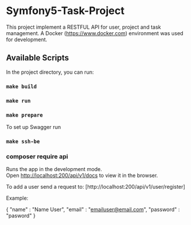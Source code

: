 # Symfony5-Task-Project
This project implement a RESTFUL API for user, project and task management. A Docker (https://www.docker.com) environment was used for development.

## Available Scripts

In the project directory, you can run:

### `make build`
### `make run`
### `make prepare`

To set up Swagger run
### `make ssh-be`
### composer require api


Runs the app in the development mode.<br />
Open [http://localhost:200/api/v1/docs](http://localhost:200/api/v1/docs) to view it in the browser.

To add a user send a request to: [http://localhost:200/api/v1/user/register]

Example:

{
  "name" : "Name User",
  "email" : "emailuser@email.com",
  "password" : "pasword"
}

